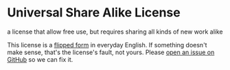 # Universal Share Alike License

a license that allow free use, but requires sharing all kinds of new work alike

This license is a [flipped form](https://flippedform.com) in everyday English.  If something doesn't make sense, that's the license's fault, not yours.  Please [open an issue on GitHub](https://github.com/berneout/universal-share-alike-license/issues/new) so we can fix it.
